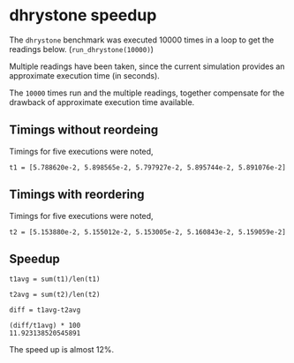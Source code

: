 dhrystone speedup
==================

The `dhrystone` benchmark was executed 10000 times in a loop to get the readings below. (`run_dhrystone(10000)`)

Multiple readings have been taken, since the current simulation provides an approximate execution time (in seconds).

The `10000` times run and the multiple readings, together compensate for the drawback of approximate execution time available.

Timings without reordeing
---------------------------

Timings for five executions were noted,

    t1 = [5.788620e-2, 5.898565e-2, 5.797927e-2, 5.895744e-2, 5.891076e-2]

Timings with reordering
------------------------

Timings for five executions were noted,

    t2 = [5.153880e-2, 5.155012e-2, 5.153005e-2, 5.160843e-2, 5.159059e-2]

Speedup
--------

    t1avg = sum(t1)/len(t1)
    
    t2avg = sum(t2)/len(t2)
    
    diff = t1avg-t2avg
    
    (diff/t1avg) * 100
    11.923138520545891

The speed up is almost 12%.



